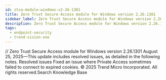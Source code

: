 ```yaml
---
id: ztsa-module-windows-v2-26-1301
title: Zero Trust Secure Access module for Windows version 2.26.1301
sidebar_label: Zero Trust Secure Access module for Windows version 2.26.1301
description: Zero Trust Secure Access module for Windows version 2.26.1301
tags:
  - endpoint-security
  - trend-vision-one
---
```


/*<![CDATA[*/ $('#title').html($('meta[name=map-description]').attr('content')); /*]]>*/ Zero Trust Secure Access module for Windows version 2.26.1301 August 25, 2025—This update includes resolved issues, as detailed in the following notes. Resolved issues Fixed an issue where Private Access sometimes failed to connect to expired cookies. © 2025 Trend Micro Incorporated. All rights reserved.Search Knowledge Base
